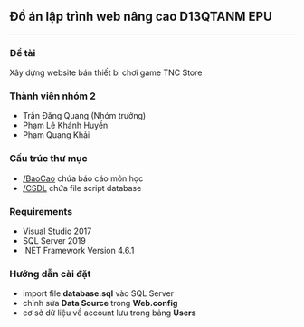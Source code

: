 ## Đồ án lập trình web nâng cao D13QTANM EPU
---
### Đề tài
Xây dựng website bán thiết bị chơi game TNC Store
### Thành viên nhóm 2

- Trần Đăng Quang (Nhóm trưởng)
- Phạm Lê Khánh Huyền
- Phạm Quang Khải

### Cấu trúc thư mục

- [/BaoCao](./BaoCao) chứa báo cáo môn học
- [/CSDL](./CSDL) chứa file script database

### Requirements

- Visual Studio 2017
- SQL Server 2019
- .NET Framework Version 4.6.1

### Hướng dẫn cài đặt

- import file **database.sql** vào SQL Server
- chỉnh sửa **Data Source** trong **Web.config**
- cơ sở dữ liệu về account lưu trong bảng **Users**